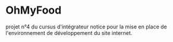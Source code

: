 # OhMyFood
projet n°4 du cursus d'intégrateur
notice pour la mise en place de l'environnement de développement du site internet.